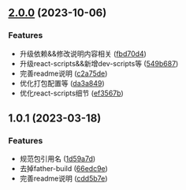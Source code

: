 ## [2.0.0](https://github.com/AlbertLin0923/mango-scripts/compare/@mango-scripts/utils@1.0.1...@mango-scripts/utils@2.0.0) (2023-10-06)


### Features

* 升级依赖&&修改说明内容相关 ([fbd70d4](https://github.com/AlbertLin0923/mango-scripts/commit/fbd70d44c00e1670131d83bd4d72e779a9f5a81f))
* 升级react-scripts&&新增dev-scripts等 ([549b687](https://github.com/AlbertLin0923/mango-scripts/commit/549b687cff4c02bc808b4928a382c395c2767e01))
* 完善readme说明 ([c2a75de](https://github.com/AlbertLin0923/mango-scripts/commit/c2a75dec532a8e95024bca4af0f1f844ba6b81f8))
* 优化打包配置等 ([da3a849](https://github.com/AlbertLin0923/mango-scripts/commit/da3a84947ff00d22729e22e6bfe6da8f9a122eb7))
* 优化react-scripts细节 ([ef3567b](https://github.com/AlbertLin0923/mango-scripts/commit/ef3567bfe5385e0d46cfb27be257112ce7a51f11))

## 1.0.1 (2023-03-18)

### Features

* 规范包引用名 ([1d59a7d](https://github.com/AlbertLin0923/mango-scripts/commit/1d59a7dc2155ae4e73238d51c8c9717c2f126cb4))
* 去掉father-build ([66edc9e](https://github.com/AlbertLin0923/mango-scripts/commit/66edc9e2f1680cab023d5d3f4c6ccf9b670f1ad8))
* 完善readme说明 ([cdd5b7e](https://github.com/AlbertLin0923/mango-scripts/commit/cdd5b7ea2fa1adad5b1bd7ae240fa4f0a56835d7))
